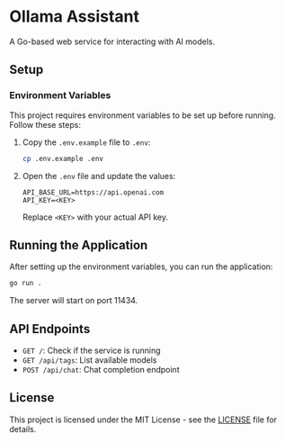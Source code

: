 # Ollama Assistant

A Go-based web service for interacting with AI models.

## Setup

### Environment Variables

This project requires environment variables to be set up before running. Follow these steps:

1. Copy the `.env.example` file to `.env`:
   ```bash
   cp .env.example .env
   ```

2. Open the `.env` file and update the values:
   ```
   API_BASE_URL=https://api.openai.com
   API_KEY=<KEY>
   ```
   
   Replace `<KEY>` with your actual API key.

## Running the Application

After setting up the environment variables, you can run the application:

```bash
go run .
```

The server will start on port 11434.

## API Endpoints

- `GET /`: Check if the service is running
- `GET /api/tags`: List available models
- `POST /api/chat`: Chat completion endpoint

## License

This project is licensed under the MIT License - see the [LICENSE](LICENSE) file for details.
